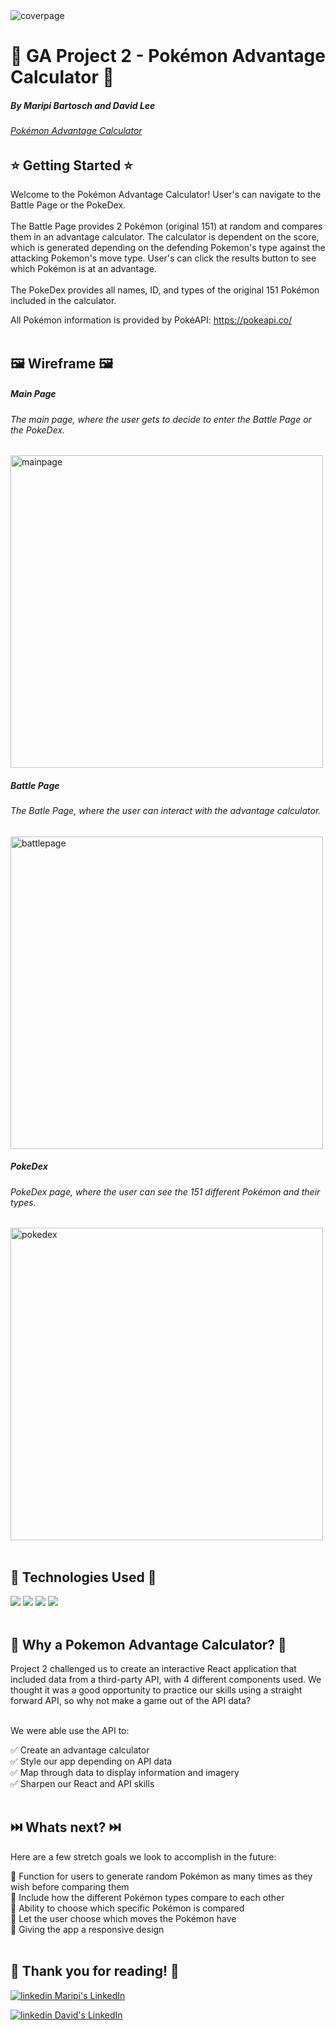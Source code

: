 <img width="auto" src="https://user-images.githubusercontent.com/112284075/206890248-d9256769-9996-4bb2-af7a-2478a75c3843.png" alt="coverpage">

# 👾 GA Project 2 - Pokémon Advantage Calculator 👾
##### By Maripi Bartosch and David Lee
###### [Pokémon Advantage Calculator](https://davipi.netlify.app/)

## ⭐ Getting Started ⭐
Welcome to the Pokémon Advantage Calculator! User's can navigate to the Battle Page or the PokeDex. <br>
<br>
The Battle Page provides 2 Pokémon (original 151) at random and compares them in an advantage calculator. The calculator is dependent on the score, which is generated depending on the defending Pokemon's type against the attacking Pokemon's move type. User's can click the results button to see which Pokémon is at an advantage. <br>
<br>
The PokeDex provides all names, ID, and types of the original 151 Pokémon included in the calculator.

All Pokémon information is provided by PokéAPI: https://pokeapi.co/ <br><br>

## 🖼️ Wireframe 🖼️
##### Main Page
###### The main page, where the user gets to decide to enter the Battle Page or the PokeDex.
<img width="auto" height="500" src="https://user-images.githubusercontent.com/112284075/206890352-0e89921a-7a0f-4da6-8ab8-ae2ecf2ed43d.png" alt="mainpage">

##### Battle Page
###### The Batle Page, where the user can interact with the advantage calculator.
<img width="auto" height="500" src="https://user-images.githubusercontent.com/112284075/206890464-5c01329f-0fc3-4cb0-98bd-66447567c38f.png" alt="battlepage">

##### PokeDex
###### PokeDex page, where the user can see the 151 different Pokémon and their types.
<img width="auto" height="500" src="https://user-images.githubusercontent.com/112284075/206890533-05e76688-423b-4604-b453-7ce688016c64.png" alt="pokedex"> <br><br>

## 🚀 Technologies Used 🚀
<img src="https://img.shields.io/badge/React-20232A?style=for-the-badge&logo=react&logoColor=61DAFB">
<img src="https://img.shields.io/badge/JavaScript-323330?style=for-the-badge&logo=javascript&logoColor=F7DF1E">
<img src="https://img.shields.io/badge/CSS3-1572B6?style=for-the-badge&logo=css3&logoColor=whit">
<img src="https://img.shields.io/badge/HTML5-E34F26?style=for-the-badge&logo=html5&logoColor=white"><br><br>

## 🤔 Why a Pokemon Advantage Calculator? 🤔
Project 2 challenged us to create an interactive React application that included data from a third-party API, with 4 different components used. We thought it was a good opportunity to practice our skills using a straight forward API, so why not make a game out of the API data?<br><br>

We were able use the API to:<br>

✅ Create an advantage calculator<br>
✅ Style our app depending on API data<br>
✅ Map through data to display information and imagery<br>
✅ Sharpen our React and API skills<br><br>

## ⏭️ Whats next? ⏭️
Here are a few stretch goals we look to accomplish in the future:<br>

📄 Function for users to generate random Pokémon as many times as they wish before comparing them<br>
📄 Include how the different Pokémon types compare to each other<br>
📄 Ability to choose which specific Pokémon is compared<br>
📄 Let the user choose which moves the Pokémon have<br>
📄 Giving the app a responsive design<br>
<br>
## 🙏 Thank you for reading! 🙏
<p>
  <a href="https://www.linkedin.com/in/maripirs/" rel="nofollow noreferrer">
    <img src="https://i.stack.imgur.com/gVE0j.png" alt="linkedin"> Maripi's LinkedIn
  </a>
<p>
<p>
  <a href="https://www.linkedin.com/in/iamdavidhanlee" rel="nofollow noreferrer">
    <img src="https://i.stack.imgur.com/gVE0j.png" alt="linkedin"> David's LinkedIn
  </a>
<p>


